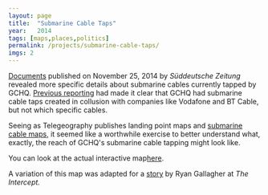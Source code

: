 ```yaml
---
layout: page
title:  "Submarine Cable Taps"
year:   2014
tags: [maps,places,politics]
permalink: /projects/submarine-cable-taps/
imgs: 2
---
```


[Documents](http://international.sueddeutsche.de/post/103543418200/snowden-leaks-how-vodafone-subsidiary-cable) published on November 25, 2014 by *Süddeutsche Zeitung* revealed more specific details about submarine cables currently tapped by GCHQ. [Previous reporting](http://www.theregister.co.uk/2014/11/26/snowden_doc_leak_lists_all_the_compromised_cables/) had made it clear that GCHQ had submarine cable taps created in collusion with companies like Vodafone and BT Cable, but not which specific cables. 

Seeing as Telegeography publishes landing point maps and [submarine cable maps](http://submarinecablemap.com), it seemed like a worthwhile exercise to better understand what, exactly, the reach of GCHQ's submarine cable tapping might look like. 

You can look at the actual interactive map[here](../../submarine-cable-taps/).

A variation of this map was adapted for a [story](https://theintercept.com/2014/12/13/belgacom-hack-gchq-inside-story/) by Ryan Gallagher at *The Intercept.*